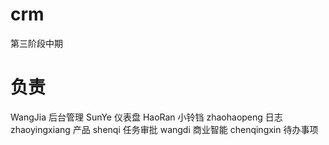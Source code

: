 # crm
第三阶段中期
# 负责
WangJia 后台管理
SunYe 仪表盘 
HaoRan 小铃铛
zhaohaopeng 日志
zhaoyingxiang 产品
shenqi 任务审批
wangdi 商业智能
chenqingxin 待办事项